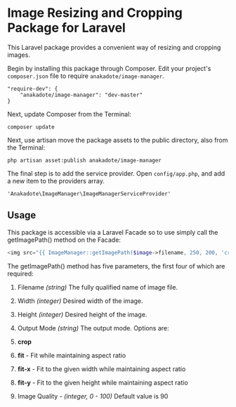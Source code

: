 # Image Resizing and Cropping Package for Laravel

This Laravel package provides a convenient way of resizing and cropping images.

Begin by installing this package through Composer. Edit your project's `composer.json` file to require `anakadote/image-manager`.

	"require-dev": {
		"anakadote/image-manager": "dev-master"
	}

Next, update Composer from the Terminal:

    composer update

Next, use artisan move the package assets to the public directory, also from the Terminal:

    php artisan asset:publish anakadote/image-manager

The final step is to add the service provider. Open `config/app.php`, and add a new item to the providers array.

    'Anakadote\ImageManager\ImageManagerServiceProvider'


## Usage

This package is accessible via a Laravel Facade so to use simply call the getImagePath() method on the Facade:

```php
<img src="{{ ImageManager::getImagePath($image->filename, 250, 200, 'crop') }}" alt="">

```

The getImagePath() method has five parameters, the first four of which are required:

1. Filename *(string)* The fully qualified name of image file.

2. Width *(integer)* Desired width of the image.

3. Height *(integer)* Desired height of the image.
4. Output Mode *(string)* The output mode. Options are:
  1. **crop**
  2. **fit** - Fit while maintaining aspect ratio
  3. **fit-x** - Fit to the given width while maintaining aspect ratio
  4. **fit-y** - Fit to the given height while maintaining aspect ratio

5. Image Quality - *(integer, 0 - 100)* Default value is 90
